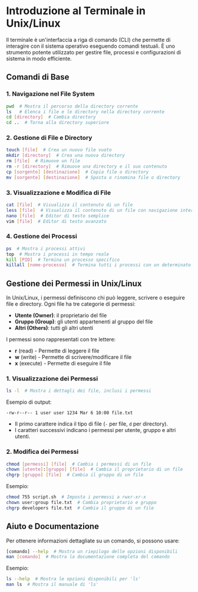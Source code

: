 # Introduzione al Terminale in Unix/Linux

Il terminale è un'interfaccia a riga di comando (CLI) che permette di interagire con il sistema operativo eseguendo comandi testuali. È uno strumento potente utilizzato per gestire file, processi e configurazioni di sistema in modo efficiente.

## Comandi di Base

### 1. Navigazione nel File System

```bash
pwd  # Mostra il percorso della directory corrente
ls   # Elenca i file e le directory nella directory corrente
cd [directory]  # Cambia directory
cd ..  # Torna alla directory superiore
```

### 2. Gestione di File e Directory

```bash
touch [file]  # Crea un nuovo file vuoto
mkdir [directory]  # Crea una nuova directory
rm [file]  # Rimuove un file
rm -r [directory]  # Rimuove una directory e il suo contenuto
cp [sorgente] [destinazione]  # Copia file o directory
mv [sorgente] [destinazione]  # Sposta o rinomina file o directory
```

### 3. Visualizzazione e Modifica di File

```bash
cat [file]  # Visualizza il contenuto di un file
less [file]  # Visualizza il contenuto di un file con navigazione interattiva
nano [file]  # Editor di testo semplice
vim [file]  # Editor di testo avanzato
```

### 4. Gestione dei Processi

```bash
ps  # Mostra i processi attivi
top  # Mostra i processi in tempo reale
kill [PID]  # Termina un processo specifico
killall [nome-processo]  # Termina tutti i processi con un determinato nome
```

## Gestione dei Permessi in Unix/Linux

In Unix/Linux, i permessi definiscono chi può leggere, scrivere o eseguire file e directory. Ogni file ha tre categorie di permessi:

- **Utente (Owner)**: il proprietario del file
- **Gruppo (Group)**: gli utenti appartenenti al gruppo del file
- **Altri (Others)**: tutti gli altri utenti

I permessi sono rappresentati con tre lettere:

- **r** (read) - Permette di leggere il file
- **w** (write) - Permette di scrivere/modificare il file
- **x** (execute) - Permette di eseguire il file

### 1. Visualizzazione dei Permessi

```bash
ls -l  # Mostra i dettagli dei file, inclusi i permessi
```

Esempio di output:

```
-rw-r--r-- 1 user user 1234 Mar 6 10:00 file.txt
```

- Il primo carattere indica il tipo di file (`-` per file, `d` per directory).
- I caratteri successivi indicano i permessi per utente, gruppo e altri utenti.

### 2. Modifica dei Permessi

```bash
chmod [permessi] [file]  # Cambia i permessi di un file
chown [utente]:[gruppo] [file]  # Cambia il proprietario di un file
chgrp [gruppo] [file]  # Cambia il gruppo di un file
```

Esempio:

```bash
chmod 755 script.sh  # Imposta i permessi a rwxr-xr-x
chown user:group file.txt  # Cambia proprietario e gruppo
chgrp developers file.txt  # Cambia il gruppo di un file
```

## Aiuto e Documentazione

Per ottenere informazioni dettagliate su un comando, si possono usare:

```bash
[comando] --help  # Mostra un riepilogo delle opzioni disponibili
man [comando]  # Mostra la documentazione completa del comando
```

Esempio:

```bash
ls --help  # Mostra le opzioni disponibili per 'ls'
man ls  # Mostra il manuale di 'ls'
```
